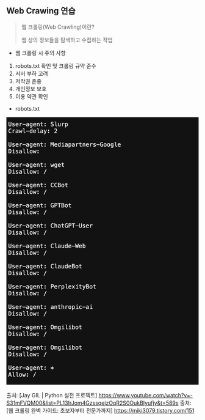 ## Web Crawing 연습
> 웹 크롤링(Web Crawling)이란?
>
> 웹 상의 정보들을 탐색하고 수집하는 작업

- 웹 크롤링 시 주의 사항
1. robots.txt 확인 및 크롤링 규약 준수
2. 서버 부하 고려
3. 저작권 존중
4. 개인정보 보호
5. 이용 약관 확인

- robots.txt
  
![TransferMarkt_robots.txt](https://github.com/ganghyo/TransferMarkt/blob/main/TransferMarkt_robots.png)


출처: [Jay GIL | Python 실전 프로젝트] https://www.youtube.com/watch?v=-S31mFVQM00&list=PL13IrJom4GzssqejzOqR2S0OukBIyufjy&t=589s
출처: [웹 크롤링 완벽 가이드: 초보자부터 전문가까지] https://miki3079.tistory.com/151

